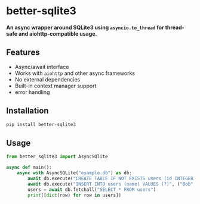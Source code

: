 # better-sqlite3

**An async wrapper around SQLite3 using `asyncio.to_thread` for thread-safe and aiohttp-compatible usage.**

## Features

- Async/await interface
- Works with `aiohttp` and other async frameworks
- No external dependencies
- Built-in context manager support
- error handling 

## Installation

```bash
pip install better-sqlite3
```

## Usage

```python
from better_sqlite3 import AsyncSQlite

async def main():
    async with AsyncSQLite("example.db") as db:
        await db.execute("CREATE TABLE IF NOT EXISTS users (id INTEGER PRIMARY KEY, name TEXT)")
        await db.execute("INSERT INTO users (name) VALUES (?)", ("Bob",))
        users = await db.fetchall("SELECT * FROM users")
        print([dict(row) for row in users])
```
